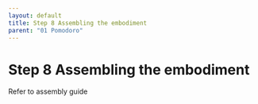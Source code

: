 ```yaml
---
layout: default
title: Step 8 Assembling the embodiment
parent: "01 Pomodoro"
---
```


# Step 8 Assembling the embodiment

Refer to assembly guide